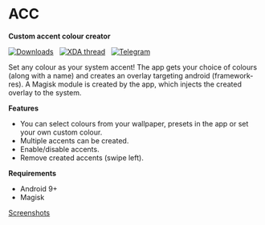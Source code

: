 # ACC
**Custom accent colour creator**  

[![Downloads](https://img.shields.io/github/v/release/Akilesh-T/ACC.svg?logo=github)](https://github.com/Akilesh-T/QACC/releases/latest) &nbsp; [![XDA thread](https://img.shields.io/badge/XDA-Thread-orange)](https://forum.xda-developers.com/android/apps-games/app-magisk-module-qacc-custom-accent-t4011747) &nbsp; [![Telegram](https://img.shields.io/badge/Telegram-Group-blue?logo=telegram)](https://t.me/AccentColourCreator)

Set any colour as your system accent! The app gets your choice of colours (along with a name) and creates an overlay targeting android (framework-res). A Magisk module is created by the app, which injects the created overlay to the system.

**Features**

* You can select colours from your wallpaper, presets in the app or set your own custom colour.
* Multiple accents can be created.
* Enable/disable accents.
* Remove created accents (swipe left).

**Requirements**

* Android 9+
* Magisk  

[Screenshots](https://forum.xda-developers.com/devdb/project/?id=35917#screenshots)

